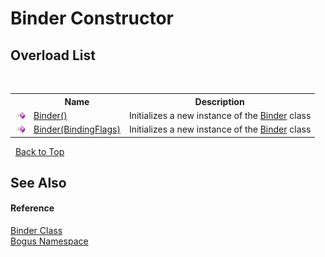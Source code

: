 # Binder Constructor 
 


## Overload List
&nbsp;<table><tr><th></th><th>Name</th><th>Description</th></tr><tr><td>![Public method](media/pubmethod.gif "Public method")</td><td><a href="M_Bogus_Binder__ctor">Binder()</a></td><td>
Initializes a new instance of the <a href="T_Bogus_Binder">Binder</a> class</td></tr><tr><td>![Public method](media/pubmethod.gif "Public method")</td><td><a href="M_Bogus_Binder__ctor_1">Binder(BindingFlags)</a></td><td>
Initializes a new instance of the <a href="T_Bogus_Binder">Binder</a> class</td></tr></table>&nbsp;
<a href="#binder-constructor">Back to Top</a>

## See Also


#### Reference
<a href="T_Bogus_Binder">Binder Class</a><br /><a href="N_Bogus">Bogus Namespace</a><br />
